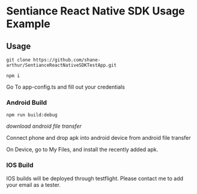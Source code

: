 # Sentiance React Native SDK Usage Example

## Usage
`git clone https://github.com/shane-arthur/SentianceReactNativeSDKTestApp.git`

 `npm i`
 
 Go To app-config.ts and fill out your credentials

 ### Android Build
 `npm run build:debug`

*download android file transfer*

Connect phone and drop apk into android device from android file transfer

On Device, go to My Files, and install the recently added apk.

### IOS Build

IOS builds will be deployed through testflight. Please contact me to add your email as a tester.

